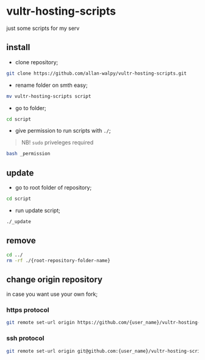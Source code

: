 # vultr-hosting-scripts

just some scripts for my serv

## install

- clone repository;

```bash
git clone https://github.com/allan-walpy/vultr-hosting-scripts.git
```

- rename folder on smth easy;

```bash
mv vultr-hosting-scripts script
```

- go to folder;

```bash
cd script
```

- give permission to run scripts with `./`;

> NB! `sudo` priveleges required

```bash
bash _permission
```

## update

- go to root folder of repository;

```bash
cd script
```

- run update script;

```bash
./_update
```

## remove

```bash
cd ../
rm -rf ./{root-repository-folder-name}
```

## change origin repository

in case you want use your own fork;

### https protocol

```bash
git remote set-url origin https://github.com/{user_name}/vultr-hosting-scripts.git
```

### ssh protocol

```bash
git remote set-url origin git@github.com:{user_name}/vultr-hosting-scripts.git
```
